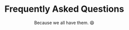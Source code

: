 ---
title: "Frequently Asked Questions"
subtitle: "Because we all have them. 😄"
# meta description
description: "Frequently Asked Questions"
draft: false
layout: "faq"

faq_list:
- title: "Do you plan on having a blog section?"
  content: 'Yes! I have some things I want to discuss with the Autistic community. Stay tuned!'

- title: "Do you support the use of functioning labels?"
  content: "No, you can see my viewpoint on that topic [here](/functioning-labels/)"
  
---